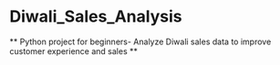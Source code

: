 # Diwali_Sales_Analysis
** Python project for beginners- Analyze Diwali sales data to improve customer experience and sales **

